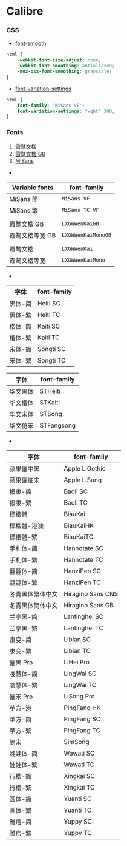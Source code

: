 # Calibre

### CSS

- [font-smooth](https://developer.mozilla.org/zh-CN/docs/Web/CSS/font-smooth)
```css
html {
    -webkit-font-size-adjust: none;
    -webkit-font-smoothing: antialiased;
    -moz-osx-font-smoothing: grayscale;
}
```

- [font-variation-settings](https://developer.mozilla.org/zh-CN/docs/Web/CSS/font-variation-settings)
```css
html {
    font-family: 'MiSans VF';
    font-variation-settings: "wght" 300;
}
```

### Fonts

1. [霞鹜文楷](https://github.com/lxgw/LxgwWenKai/releases)
2. [霞鹜文楷 GB](https://github.com/lxgw/LxgwWenkaiGB/releases)
3. [MiSans](https://hyperos.mi.com/font)

-

| Variable fonts | font-family |
| --- | ---|
| MiSans 简 | `MiSans VF` |
| MiSans 繁 | `MiSans TC VF` |
| | |
| 霞鹜文楷 GB | `LXGWWenKaiGB` |
| 霞鹜文楷等宽 GB | `LXGWWenKaiMonoGB` |
| | |
| 霞鹜文楷 | `LXGWWenKai` |
| 霞鹜文楷等宽 | `LXGWWenKaiMono` |

-

| 字体 | font-family |
| --- | ---|
| 黑体-简 | Heiti SC |
| 黑体-繁 | Heiti TC |
| 楷体-简 | Kaiti SC |
| 楷体-繁 | Kaiti TC |
| 宋体-简 | Songti SC |
| 宋体-繁 | Songti TC |

| 字体 | font-family |
| --- | ---|
| 华文黑体 | STHeiti |
| 华文楷体 | STKaiti |
| 华文宋体 | STSong |
| 华文仿宋 | STFangsong |

-

| 字体 | font-family |
| --- | ---|
| 蘋果儷中黑 | Apple LiGothic |
| 蘋果儷細宋 | Apple LiSung |
| 报隶-简 | Baoli SC |
| 报隶-繁 | Baoli TC |
| 標楷體 | BiauKai |
| 標楷體-港澳 | BiauKaiHK |
| 標楷體-繁 | BiauKaiTC |
| 手札体-简 | Hannotate SC |
| 手札体-繁 | Hannotate TC |
| 翩翩体-简 | HanziPen SC |
| 翩翩体-繁 | HanziPen TC |
| 冬青黑体繁体中文 | Hiragino Sans CNS |
| 冬青黑体简体中文 | Hiragino Sans GB |
| 兰亭黑-简 | Lantinghei SC |
| 兰亭黑-繁 | Lantinghei TC |
| 隶变-简 | Libian SC |
| 隶变-繁 | Libian TC |
| 儷黑 Pro | LiHei Pro |
| 凌慧体-简 | LingWai SC |
| 凌慧体-繁 | LingWai TC |
| 儷宋 Pro | LiSong Pro |
| 苹方-港 | PingFang HK |
| 苹方-简 | PingFang SC |
| 苹方-繁 | PingFang TC |
| 简宋 | SimSong |
| 娃娃体-简 | Wawati SC |
| 娃娃体-繁 | Wawati TC |
| 行楷-简 | Xingkai SC |
| 行楷-繁 | Xingkai TC |
| 圆体-简 | Yuanti SC |
| 圆体-繁 | Yuanti TC |
| 雅痞-简 | Yuppy SC |
| 雅痞-繁 | Yuppy TC |
